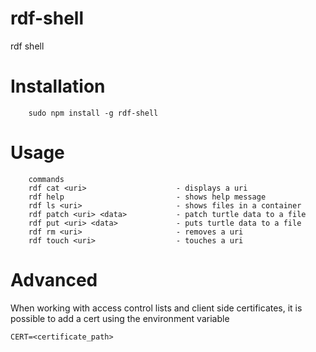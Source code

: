 # rdf-shell
rdf shell

# Installation

```
    sudo npm install -g rdf-shell
```

# Usage

```
    commands
    rdf cat <uri>                    - displays a uri
    rdf help                         - shows help message
    rdf ls <uri>                     - shows files in a container
    rdf patch <uri> <data>           - patch turtle data to a file
    rdf put <uri> <data>             - puts turtle data to a file
    rdf rm <uri>                     - removes a uri
    rdf touch <uri>                  - touches a uri
```

# Advanced

When working with access control lists and client side certificates, it is possible to add a cert using the environment variable

    CERT=<certificate_path>
